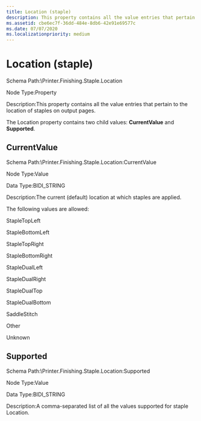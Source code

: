 ```yaml
---
title: Location (staple)
description: This property contains all the value entries that pertain to the location of staples on output pages.
ms.assetid: cbe6ec7f-36dd-484e-8db6-42e91e69577c
ms.date: 07/07/2020
ms.localizationpriority: medium
---
```


# Location (staple)

Schema Path:\\Printer.Finishing.Staple.Location

Node Type:Property

Description:This property contains all the value entries that pertain to the location of staples on output pages.

The Location property contains two child values: **CurrentValue** and **Supported**.

## CurrentValue

Schema Path:\\Printer.Finishing.Staple.Location:CurrentValue

Node Type:Value

Data Type:BIDI\_STRING

Description:The current (default) location at which staples are applied.

The following values are allowed:

StapleTopLeft

StapleBottomLeft

StapleTopRight

StapleBottomRight

StapleDualLeft

StapleDualRight

StapleDualTop

StapleDualBottom

SaddleStitch

Other

Unknown

## Supported

Schema Path:\\Printer.Finishing.Staple.Location:Supported

Node Type:Value

Data Type:BIDI\_STRING

Description:A comma-separated list of all the values supported for staple Location.
